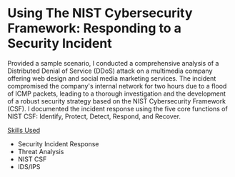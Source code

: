# Using The NIST Cybersecurity Framework: Responding to a Security Incident

Provided a sample scenario, I conducted a comprehensive analysis of a Distributed Denial of Service (DDoS) attack on a multimedia company offering web design and social media marketing services. The incident compromised the company's internal network for two hours due to a flood of ICMP packets, leading to a thorough investigation and the development of a robust security strategy based on the NIST Cybersecurity Framework (CSF). I documented the incident response using the five core functions of NIST CSF: Identify, Protect, Detect, Respond, and Recover.

<ins>Skills Used<ins>

- Security Incident Response
- Threat Analysis
- NIST CSF
- IDS/IPS
